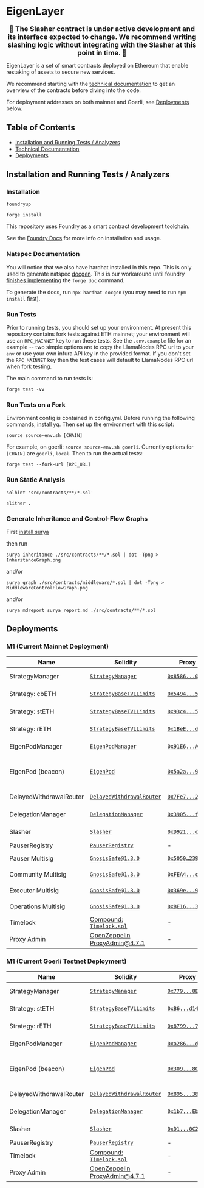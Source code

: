 <a name="introduction"/></a>

# EigenLayer
<p align="center"><b><font size="+1">
🚧 The Slasher contract is under active development and its interface expected to change. We recommend writing slashing logic without integrating with the Slasher at this point in time. 🚧
</font></b><p>

EigenLayer is a set of smart contracts deployed on Ethereum that enable restaking of assets to secure new services.

We recommend starting with the [technical documentation](docs/README.md) to get an overview of the contracts before diving into the code. 

For deployment addresses on both mainnet and Goerli, see [Deployments](#deployments) below.

## Table of Contents  

* [Installation and Running Tests / Analyzers](#installation-and-running-tests--analyzers)
* [Technical Documentation](docs/README.md)
* [Deployments](#deployments)

<a name="installation"/></a>
## Installation and Running Tests / Analyzers

### Installation

```
foundryup

forge install
```

This repository uses Foundry as a smart contract development toolchain.

See the [Foundry Docs](https://book.getfoundry.sh/) for more info on installation and usage.

### Natspec Documentation

You will notice that we also have hardhat installed in this repo. This is only used to generate natspec [docgen](https://github.com/OpenZeppelin/solidity-docgen). This is our workaround until foundry [finishes implementing](https://github.com/foundry-rs/foundry/issues/1675) the `forge doc` command.

To generate the docs, run `npx hardhat docgen` (you may need to run `npm install` first).

### Run Tests

Prior to running tests, you should set up your environment. At present this repository contains fork tests against ETH mainnet; your environment will use an `RPC_MAINNET` key to run these tests. See the `.env.example` file for an example -- two simple options are to  copy the LlamaNodes RPC url to your `env` or use your own infura API key in the provided format. If you don't set the `RPC_MAINNET` key then the test cases will default to LlamaNodes RPC url when fork testing.

The main command to run tests is:

`forge test -vv`

### Run Tests on a Fork

Environment config is contained in config.yml. Before running the following commands, [install yq](https://mikefarah.gitbook.io/yq/v/v3.x/). Then set up the environment with this script:

`source source-env.sh [CHAIN]`

For example, on goerli: `source source-env.sh goerli`.  Currently options for `[CHAIN]` are `goerli`, `local`.  Then to run the actual tests:

`forge test --fork-url [RPC_URL]`

### Run Static Analysis

`solhint 'src/contracts/**/*.sol'`

`slither .`

### Generate Inheritance and Control-Flow Graphs

First [install surya](https://github.com/ConsenSys/surya/)

then run

`surya inheritance ./src/contracts/**/*.sol | dot -Tpng > InheritanceGraph.png`

and/or

`surya graph ./src/contracts/middleware/*.sol | dot -Tpng > MiddlewareControlFlowGraph.png`

and/or

`surya mdreport surya_report.md ./src/contracts/**/*.sol`

## Deployments

### M1 (Current Mainnet Deployment)

| Name | Solidity | Proxy | Implementation | Notes |
| -------- | -------- | -------- | -------- | -------- | 
| StrategyManager | [`StrategyManager`](https://github.com/Layr-Labs/eigenlayer-contracts/blob/0139d6213927c0a7812578899ddd3dda58051928/src/contracts/core/StrategyManager.sol) | [`0x8586...075A`](https://etherscan.io/address/0x858646372CC42E1A627fcE94aa7A7033e7CF075A) | [`0x5d25...42Fb`](https://etherscan.io/address/0x5d25EEf8CfEdaA47d31fE2346726dE1c21e342Fb) | Proxy: [OpenZeppelin TUP@4.7.1](https://github.com/OpenZeppelin/openzeppelin-contracts/blob/v4.7.1/contracts/proxy/transparent/TransparentUpgradeableProxy.sol) |
| Strategy: cbETH | [`StrategyBaseTVLLimits`](https://github.com/Layr-Labs/eigenlayer-contracts/blob/0139d6213927c0a7812578899ddd3dda58051928/src/contracts/strategies/StrategyBaseTVLLimits.sol) | [`0x5494...56bc`](https://etherscan.io/address/0x54945180dB7943c0ed0FEE7EdaB2Bd24620256bc) | [`0xdfdA...46d3`](https://etherscan.io/address/0xdfdA04f980bE6A64E3607c95Ca26012Ab9aA46d3) | Proxy: [OpenZeppelin TUP@4.7.1](https://github.com/OpenZeppelin/openzeppelin-contracts/blob/v4.7.1/contracts/proxy/transparent/TransparentUpgradeableProxy.sol) |
| Strategy: stETH | [`StrategyBaseTVLLimits`](https://github.com/Layr-Labs/eigenlayer-contracts/blob/0139d6213927c0a7812578899ddd3dda58051928/src/contracts/strategies/StrategyBaseTVLLimits.sol) | [`0x93c4...564D`](https://etherscan.io/address/0x93c4b944D05dfe6df7645A86cd2206016c51564D) | [`0xdfdA...46d3`](https://etherscan.io/address/0xdfdA04f980bE6A64E3607c95Ca26012Ab9aA46d3) | Proxy: [OpenZeppelin TUP@4.7.1](https://github.com/OpenZeppelin/openzeppelin-contracts/blob/v4.7.1/contracts/proxy/transparent/TransparentUpgradeableProxy.sol) |
| Strategy: rETH | [`StrategyBaseTVLLimits`](https://github.com/Layr-Labs/eigenlayer-contracts/blob/0139d6213927c0a7812578899ddd3dda58051928/src/contracts/strategies/StrategyBaseTVLLimits.sol) | [`0x1BeE...dCD2`](https://etherscan.io/address/0x1BeE69b7dFFfA4E2d53C2a2Df135C388AD25dCD2) | [`0xdfdA...46d3`](https://etherscan.io/address/0xdfdA04f980bE6A64E3607c95Ca26012Ab9aA46d3) | Proxy: [OpenZeppelin TUP@4.7.1](https://github.com/OpenZeppelin/openzeppelin-contracts/blob/v4.7.1/contracts/proxy/transparent/TransparentUpgradeableProxy.sol) |
| EigenPodManager | [`EigenPodManager`](https://github.com/Layr-Labs/eigenlayer-contracts/blob/0139d6213927c0a7812578899ddd3dda58051928/src/contracts/pods/EigenPodManager.sol) | [`0x91E6...A338`](https://etherscan.io/address/0x91E677b07F7AF907ec9a428aafA9fc14a0d3A338) | [`0xEB86...e111`](https://etherscan.io/address/0xEB86a5c40FdE917E6feC440aBbCDc80E3862e111) | Proxy: [OpenZeppelin TUP@4.7.1](https://github.com/OpenZeppelin/openzeppelin-contracts/blob/v4.7.1/contracts/proxy/transparent/TransparentUpgradeableProxy.sol) |
| EigenPod (beacon) | [`EigenPod`](https://github.com/Layr-Labs/eigenlayer-contracts/blob/0139d6213927c0a7812578899ddd3dda58051928/src/contracts/pods/EigenPod.sol) | [`0x5a2a...9073`](https://etherscan.io/address/0x5a2a4F2F3C18f09179B6703e63D9eDD165909073) | [`0x5c86...9dA7`](https://etherscan.io/address/0x5c86e9609fbBc1B754D0FD5a4963Fdf0F5b99dA7) | - Beacon: [OpenZeppelin BeaconProxy@4.7.1](https://github.com/OpenZeppelin/openzeppelin-contracts/blob/v4.7.1/contracts/proxy/beacon/BeaconProxy.sol) <br />- Deployed pods use [UpgradableBeacon@4.7.1](https://github.com/OpenZeppelin/openzeppelin-contracts/blob/v4.7.1/contracts/proxy/beacon/UpgradeableBeacon.sol) |
| DelayedWithdrawalRouter | [`DelayedWithdrawalRouter`](https://github.com/Layr-Labs/eigenlayer-contracts/blob/0139d6213927c0a7812578899ddd3dda58051928/src/contracts/pods/DelayedWithdrawalRouter.sol) | [`0x7Fe7...23D8`](https://etherscan.io/address/0x7Fe7E9CC0F274d2435AD5d56D5fa73E47F6A23D8) | [`0x44Bc...E2AF`](https://etherscan.io/address/0x44Bcb0E01CD0C5060D4Bb1A07b42580EF983E2AF) | Proxy: [OpenZeppelin TUP@4.7.1](https://github.com/OpenZeppelin/openzeppelin-contracts/blob/v4.7.1/contracts/proxy/transparent/TransparentUpgradeableProxy.sol) |
| DelegationManager | [`DelegationManager`](https://github.com/Layr-Labs/eigenlayer-contracts/blob/0139d6213927c0a7812578899ddd3dda58051928/src/contracts/core/DelegationManager.sol) | [`0x3905...f37A`](https://etherscan.io/address/0x39053D51B77DC0d36036Fc1fCc8Cb819df8Ef37A) | [`0xf97E...75e4`](https://etherscan.io/address/0xf97E97649Da958d290e84E6D571c32F4b7F475e4) | Proxy: [OpenZeppelin TUP@4.7.1](https://github.com/OpenZeppelin/openzeppelin-contracts/blob/v4.7.1/contracts/proxy/transparent/TransparentUpgradeableProxy.sol) |
| Slasher | [`Slasher`](https://github.com/Layr-Labs/eigenlayer-contracts/blob/0139d6213927c0a7812578899ddd3dda58051928/src/contracts/core/Slasher.sol) | [`0xD921...c3Cd`](https://etherscan.io/address/0xD92145c07f8Ed1D392c1B88017934E301CC1c3Cd) | [`0xef31...d6d8`](https://etherscan.io/address/0xef31c292801f24f16479DD83197F1E6AeBb8d6d8) | Proxy: [OpenZeppelin TUP@4.7.1](https://github.com/OpenZeppelin/openzeppelin-contracts/blob/v4.7.1/contracts/proxy/transparent/TransparentUpgradeableProxy.sol) |
| PauserRegistry | [`PauserRegistry`](https://github.com/Layr-Labs/eigenlayer-contracts/blob/0139d6213927c0a7812578899ddd3dda58051928/src/contracts/permissions/PauserRegistry.sol) | - | [`0x0c43...7060`](https://etherscan.io/address/0x0c431C66F4dE941d089625E5B423D00707977060) | |
| Pauser Multisig | [`GnosisSafe@1.3.0`](https://github.com/safe-global/safe-contracts/blob/v1.3.0/contracts/GnosisSafe.sol) | [`0x5050…2390`](https://etherscan.io/address/0x5050389572f2d220ad927CcbeA0D406831012390) | [`0xd9db...9552`](https://etherscan.io/address/0xd9db270c1b5e3bd161e8c8503c55ceabee709552) | Proxy: [`GnosisSafeProxy@1.3.0`](https://github.com/safe-global/safe-contracts/blob/v1.3.0/contracts/proxies/GnosisSafeProxy.sol) |
| Community Multisig | [`GnosisSafe@1.3.0`](https://github.com/safe-global/safe-contracts/blob/v1.3.0/contracts/GnosisSafe.sol) | [`0xFEA4...c598`](https://etherscan.io/address/0xFEA47018D632A77bA579846c840d5706705Dc598) | [`0xd9db...9552`](https://etherscan.io/address/0xd9db270c1b5e3bd161e8c8503c55ceabee709552) | Proxy: [`GnosisSafeProxy@1.3.0`](https://github.com/safe-global/safe-contracts/blob/v1.3.0/contracts/proxies/GnosisSafeProxy.sol) |
| Executor Multisig | [`GnosisSafe@1.3.0`](https://github.com/safe-global/safe-contracts/blob/v1.3.0/contracts/GnosisSafe.sol) | [`0x369e...9111`](https://etherscan.io/address/0x369e6F597e22EaB55fFb173C6d9cD234BD699111) | [`0xd9db...9552`](https://etherscan.io/address/0xd9db270c1b5e3bd161e8c8503c55ceabee709552) | Proxy: [`GnosisSafeProxy@1.3.0`](https://github.com/safe-global/safe-contracts/blob/v1.3.0/contracts/proxies/GnosisSafeProxy.sol) |
| Operations Multisig | [`GnosisSafe@1.3.0`](https://github.com/safe-global/safe-contracts/blob/v1.3.0/contracts/GnosisSafe.sol) | [`0xBE16...3e90`](https://etherscan.io/address/0xBE1685C81aA44FF9FB319dD389addd9374383e90) | [`0xd9db...9552`](https://etherscan.io/address/0xd9db270c1b5e3bd161e8c8503c55ceabee709552) | Proxy: [`GnosisSafeProxy@1.3.0`](https://github.com/safe-global/safe-contracts/blob/v1.3.0/contracts/proxies/GnosisSafeProxy.sol) |
| Timelock | [Compound: `Timelock.sol`](https://github.com/compound-finance/compound-protocol/blob/a3214f67b73310d547e00fc578e8355911c9d376/contracts/Timelock.sol) | - | [`0xA6Db...0EAF`](https://etherscan.io/address/0xA6Db1A8C5a981d1536266D2a393c5F8dDb210EAF) | |
| Proxy Admin | [OpenZeppelin ProxyAdmin@4.7.1](https://github.com/OpenZeppelin/openzeppelin-contracts/blob/v4.7.1/contracts/proxy/transparent/ProxyAdmin.sol) | - | [`0x8b95...2444`](https://etherscan.io/address/0x8b9566AdA63B64d1E1dcF1418b43fd1433b72444) | |



### M1 (Current Goerli Testnet Deployment)

| Name | Solidity | Proxy | Implementation | Notes |
| -------- | -------- | -------- | -------- | -------- | 
| StrategyManager | [`StrategyManager`](https://github.com/Layr-Labs/eigenlayer-contracts/blob/0139d6213927c0a7812578899ddd3dda58051928/src/contracts/core/StrategyManager.sol) | [`0x779...8E907`](https://goerli.etherscan.io/address/0x779d1b5315df083e3F9E94cB495983500bA8E907) | [`0x3FFa...3dE6`](https://goerli.etherscan.io/address/0x3FFa9daE46d15f15c925d4694c19c49e624b3dE6) | Proxy: [OpenZeppelin TUP@4.7.1](https://github.com/OpenZeppelin/openzeppelin-contracts/blob/v4.7.1/contracts/proxy/transparent/TransparentUpgradeableProxy.sol) |
| Strategy: stETH | [`StrategyBaseTVLLimits`](https://github.com/Layr-Labs/eigenlayer-contracts/blob/0139d6213927c0a7812578899ddd3dda58051928/src/contracts/strategies/StrategyBaseTVLLimits.sol) | [`0xB6...d14da`](https://goerli.etherscan.io/address/0xb613e78e2068d7489bb66419fb1cfa11275d14da) | [`0x81E9...F8ebA`](https://goerli.etherscan.io/address/0x81E94e16949AC397d508B5C2557a272faD2F8ebA) | Proxy: [OpenZeppelin TUP@4.7.1](https://github.com/OpenZeppelin/openzeppelin-contracts/blob/v4.7.1/contracts/proxy/transparent/TransparentUpgradeableProxy.sol) |
| Strategy: rETH | [`StrategyBaseTVLLimits`](https://github.com/Layr-Labs/eigenlayer-contracts/blob/0139d6213927c0a7812578899ddd3dda58051928/src/contracts/strategies/StrategyBaseTVLLimits.sol) | [`0x8799...70b5`](https://goerli.etherscan.io/address/0x879944A8cB437a5f8061361f82A6d4EED59070b5) | [`0x81E9...F8ebA`](https://goerli.etherscan.io/address/0x81E94e16949AC397d508B5C2557a272faD2F8ebA) | Proxy: [OpenZeppelin TUP@4.7.1](https://github.com/OpenZeppelin/openzeppelin-contracts/blob/v4.7.1/contracts/proxy/transparent/TransparentUpgradeableProxy.sol) |
| EigenPodManager | [`EigenPodManager`](https://github.com/Layr-Labs/eigenlayer-contracts/blob/0139d6213927c0a7812578899ddd3dda58051928/src/contracts/pods/EigenPodManager.sol) | [`0xa286...df41`](https://goerli.etherscan.io/address/0xa286b84C96aF280a49Fe1F40B9627C2A2827df41) | [`0x8563...582`](https://goerli.etherscan.io/address/0x856329254D0049093F6Dfa7dbF9dCC914c951582) | Proxy: [OpenZeppelin TUP@4.7.1](https://github.com/OpenZeppelin/openzeppelin-contracts/blob/v4.7.1/contracts/proxy/transparent/TransparentUpgradeableProxy.sol) |
| EigenPod (beacon) | [`EigenPod`](https://github.com/Layr-Labs/eigenlayer-contracts/blob/0139d6213927c0a7812578899ddd3dda58051928/src/contracts/pods/EigenPod.sol) | [`0x309...8C9a5`](https://goerli.etherscan.io/address/0x3093F3B560352F896F0e9567019902C9Aff8C9a5) | [`0x0062...7F371`](https://goerli.etherscan.io/address/0x0062645382af44593ba2e453f51604833277f371) | - Beacon: [OpenZeppelin BeaconProxy@4.7.1](https://github.com/OpenZeppelin/openzeppelin-contracts/blob/v4.7.1/contracts/proxy/beacon/BeaconProxy.sol) <br />- Deployed pods use [UpgradableBeacon@4.7.1](https://github.com/OpenZeppelin/openzeppelin-contracts/blob/v4.7.1/contracts/proxy/beacon/UpgradeableBeacon.sol) |
| DelayedWithdrawalRouter | [`DelayedWithdrawalRouter`](https://github.com/Layr-Labs/eigenlayer-contracts/blob/0139d6213927c0a7812578899ddd3dda58051928/src/contracts/pods/DelayedWithdrawalRouter.sol) | [`0x895...388f`](https://goerli.etherscan.io/address/0x89581561f1F98584F88b0d57c2180fb89225388f) | [`0x607...7fe`](https://goerli.etherscan.io/address/0x60700ade3Bf48C437a5D01b6Da8d7483cffa27fe) | Proxy: [OpenZeppelin TUP@4.7.1](https://github.com/OpenZeppelin/openzeppelin-contracts/blob/v4.7.1/contracts/proxy/transparent/TransparentUpgradeableProxy.sol) |
| DelegationManager | [`DelegationManager`](https://github.com/Layr-Labs/eigenlayer-contracts/blob/0139d6213927c0a7812578899ddd3dda58051928/src/contracts/core/DelegationManager.sol) | [`0x1b7...Eb0a8`](https://goerli.etherscan.io/address/0x1b7b8F6b258f95Cf9596EabB9aa18B62940Eb0a8) | [`0x992...13A0`](https://goerli.etherscan.io/address/0x9928A49fD7c8580220fE8E6009a8ad87B44713A0) | Proxy: [OpenZeppelin TUP@4.7.1](https://github.com/OpenZeppelin/openzeppelin-contracts/blob/v4.7.1/contracts/proxy/transparent/TransparentUpgradeableProxy.sol) |
| Slasher | [`Slasher`](https://github.com/Layr-Labs/eigenlayer-contracts/blob/0139d6213927c0a7812578899ddd3dda58051928/src/contracts/core/Slasher.sol) | [`0xD1...0C22`](https://goerli.etherscan.io/address/0xD11d60b669Ecf7bE10329726043B3ac07B380C22) | [`0x3865...8Be6`](https://goerli.etherscan.io/address/0x3865B5F5297f86c5295c7f818BAD1fA5286b8Be6) | Proxy: [OpenZeppelin TUP@4.7.1](https://github.com/OpenZeppelin/openzeppelin-contracts/blob/v4.7.1/contracts/proxy/transparent/TransparentUpgradeableProxy.sol) |
| PauserRegistry | [`PauserRegistry`](https://github.com/Layr-Labs/eigenlayer-contracts/blob/0139d6213927c0a7812578899ddd3dda58051928/src/contracts/permissions/PauserRegistry.sol) | - | [`0x81E9...F8ebA`](https://goerli.etherscan.io/address/0x81E94e16949AC397d508B5C2557a272faD2F8ebA) | |
| Timelock | [Compound: `Timelock.sol`](https://github.com/compound-finance/compound-protocol/blob/a3214f67b73310d547e00fc578e8355911c9d376/contracts/Timelock.sol) | - | [`0xa7e7...796e`](https://goerli.etherscan.io/address/0xa7e72a0564ebf25fa082fc27020225edeaf1796e) | |
| Proxy Admin | [OpenZeppelin ProxyAdmin@4.7.1](https://github.com/OpenZeppelin/openzeppelin-contracts/blob/v4.7.1/contracts/proxy/transparent/ProxyAdmin.sol) | - | [`0x28ce...02e2`](https://goerli.etherscan.io/address/0x28ceac2ff82B2E00166e46636e2A4818C29902e2) | |

